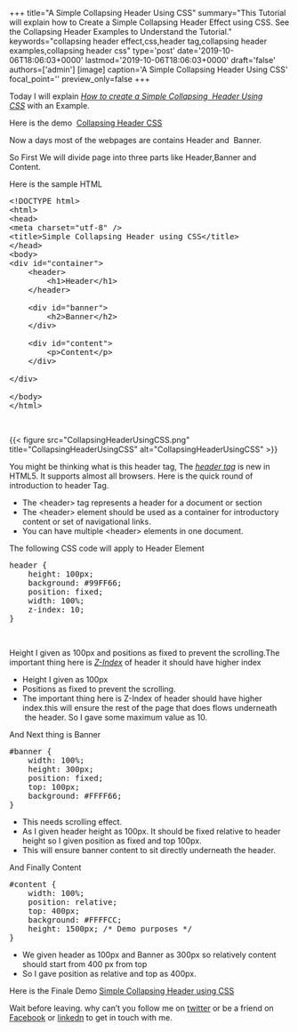 +++
title="A Simple Collapsing Header Using CSS"
summary="This Tutorial will explain how to Create a Simple Collapsing Header Effect using CSS. See the Collapsing Header Examples to Understand the Tutorial."
keywords="collapsing header effect,css,header tag,collapsing header examples,collapsing header css"
type='post'
date='2019-10-06T18:06:03+0000'
lastmod='2019-10-06T18:06:03+0000'
draft='false'
authors=['admin']
[image]
caption='A Simple Collapsing Header Using CSS'
focal_point=''
preview_only=false
+++


Today I will explain&nbsp;<span style="text-decoration: underline;"><em>How to create a Simple Collapsing &nbsp;Header Using CSS</em></span><em>&nbsp;</em>with an Example.

Here is the demo&nbsp;&nbsp;<a title="Collapsing Header CSS" href="https://www.arungudelli.com/Tools/HTML5/SimpleCollapsingHeaderusingCSS.htm" target="_blank" rel="noopener">Collapsing Header CSS</a>

Now a days most of the webpages are contains Header and &nbsp;Banner.

So First We will divide page into three parts like Header,Banner and Content.

Here is the sample HTML

<pre>&lt;!DOCTYPE html&gt;
&lt;html&gt;
&lt;head&gt;
&lt;meta charset="utf-8" /&gt;
&lt;title&gt;Simple Collapsing Header using CSS&lt;/title&gt;
&lt;/head&gt;
&lt;body&gt;
&lt;div id="container"&gt;
	&lt;header&gt;
		&lt;h1&gt;Header&lt;/h1&gt;
	&lt;/header&gt;

	&lt;div id="banner"&gt;
		&lt;h2&gt;Banner&lt;/h2&gt;
	&lt;/div&gt;

	&lt;div id="content"&gt;
		&lt;p&gt;Content&lt;/p&gt;
	&lt;/div&gt;

&lt;/div&gt;

&lt;/body&gt;
&lt;/html&gt;</pre>

&nbsp;

{{< figure src="CollapsingHeaderUsingCSS.png" title="CollapsingHeaderUsingCSS" alt="CollapsingHeaderUsingCSS" >}}

You might be thinking what is this header tag, The <span style="text-decoration: underline;"><em>header tag</em></span> is new in HTML5. It supports almost all browsers. Here is the quick round of introduction to header Tag.

<ul><li>The &lt;header&gt; tag represents a header for a document or section</li><li>The &lt;header&gt; element should be used as a container for introductory content or set of navigational links.</li><li>You can have multiple &lt;header&gt; elements in one document.</li></ul>

The following CSS code will apply to Header Element

<pre>header {
	height: 100px;
	background: #99FF66;
	position: fixed;
	width: 100%;
	z-index: 10;
}</pre>

&nbsp;

Height I given as 100px and positions as fixed to prevent the scrolling.The important thing here is <em><span style="text-decoration: underline;">Z-Index</span></em> of header it should have higher index

<ul><li>Height I given as 100px</li><li>Positions as fixed to prevent the scrolling.</li><li>The important thing here is Z-Index of header should have higher index.this will ensure the rest of the page that does flows underneath &nbsp;the header. So I gave some maximum value as 10.</li></ul>

And Next thing is Banner

<pre>#banner {
	width: 100%;
	height: 300px;
	position: fixed;
	top: 100px;
	background: #FFFF66;
}</pre>

<ul><li>This needs scrolling effect.</li><li>As I given header height as 100px. It should be fixed relative to header height so I given position as fixed and top 100px.</li><li>This will ensure banner content to sit directly underneath the header.</li></ul>

And Finally Content

<pre>#content {
	width: 100%;
	position: relative;
	top: 400px;
	background: #FFFFCC;
	height: 1500px; /* Demo purposes */
}</pre>

<ul><li>We given header as 100px and Banner as 300px so relatively content should start from 400 px from top</li><li>So I gave position as relative and top as 400px.</li></ul>

Here is the Finale Demo <a href="https://www.arungudelli.com/Tools/HTML5/SimpleCollapsingHeaderusingCSS.htm" target="_blank" rel="noopener">Simple Collapsing Header using CSS</a>

Wait before leaving.
why can’t you follow me on <a href="https://twitter.com/arungudelli" target="_blank" rel="noopener">twitter</a> or be a friend on <a href="https://www.facebook.com/gudelliArun" target="_blank" rel="noopener">Facebook</a> or  <a href="https://www.linkedin.com/in/arungudelli/" target="_blank" rel="noopener">linkedn</a> to get in touch with me.
